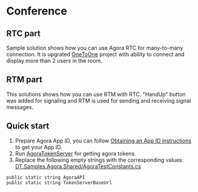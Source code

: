 # Conference
## RTC part
Sample solution shows how you can use Agora RTC for many-to-many connection. It is upgrated [OneToOne](../OneToOne) project with ability to connect and display more than 2 users in the room.

## RTM part
This solutions shows how you can use RTM with RTC. "HandUp" button was added for signaling and RTM is used for sending and receiving signal messages.

## Quick start
1. Prepare Agora App ID, you can follow [Obtaining an App ID instructions](https://docs.agora.io/en/2.1.1/product/Video/Agora%20Basics/key_web#app-id-web) to get your App ID.
2. Run [AgoraTokenServer](../AgoraTokenServer) for getting agora tokens.
3. Replace the following empty strings with the corresponding values:
[DT.Samples.Agora.Shared/AgoraTestConstants.cs](DT.Samples.Agora.Shared/AgoraTestConstants.cs)
```
public static string AgoraAPI
public static string TokenServerBaseUrl
```